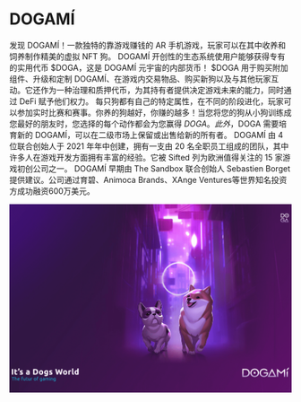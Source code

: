 # DOGAMÍ

发现 DOGAMÍ！一款独特的靠游戏赚钱的 AR 手机游戏，玩家可以在其中收养和饲养制作精美的虚拟 NFT 狗。
DOGAMÍ 开创性的生态系统使用户能够获得专有的实用代币 $DOGA，这是 DOGAMÍ 元宇宙的内部货币！ $DOGA 用于购买附加组件、升级和定制 DOGAMÍ、在游戏内交易物品、购买新狗以及与其他玩家互动。它还作为一种治理和质押代币，为其持有者提供决定游戏未来的能力，同时通过 DeFi 赋予他们权力。
每只狗都有自己的特定属性，在不同的阶段进化，玩家可以参加实时比赛和赛事。你养的狗越好，你赚的越多！当您将您的狗从小狗训练成您最好的朋友时，您选择的每个动作都会为您赢得 $DOGA。此外，$DOGA 需要培育新的 DOGAMÍ，可以在二级市场上保留或出售给新的所有者。
DOGAMÍ 由 4 位联合创始人于 2021 年年中创建，拥有一支由 20 名全职员工组成的团队，其中许多人在游戏开发方面拥有丰富的经验。它被 Sifted 列为欧洲值得关注的 15 家游戏初创公司之一。 DOGAMÍ 早期由 The Sandbox 联合创始人 Sebastien Borget 提供建议。公司通过育碧、Animoca Brands、XAnge Ventures等世界知名投资方成功融资600万美元。

![dogam-dapp-games-tezos-image1_af2dfbd0233e5cf6a275bdd535392d35](dogam-dapp-games-tezos-image1_af2dfbd0233e5cf6a275bdd535392d35.png)
